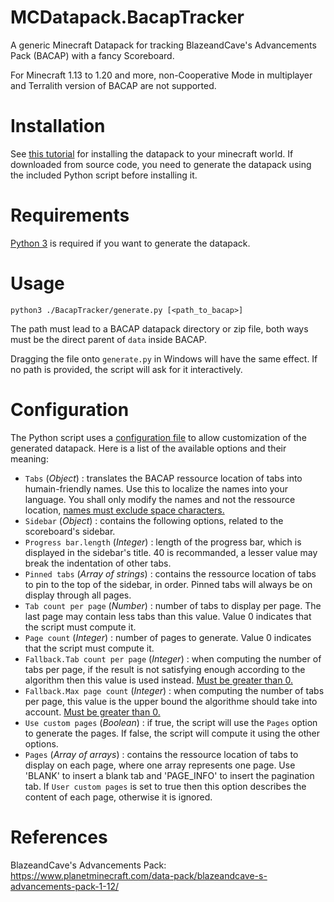 # MCDatapack.BacapTracker
A generic Minecraft Datapack for tracking BlazeandCave's Advancements Pack (BACAP) with a fancy Scoreboard.

For Minecraft 1.13 to 1.20 and more, non-Cooperative Mode in multiplayer and Terralith version of BACAP are not supported.

# Installation
See [this tutorial](https://minecraft.fandom.com/wiki/Tutorials/Installing_a_data_pack) for installing the datapack to your minecraft world.
If downloaded from source code, you need to generate the datapack using the included Python script before installing it.

# Requirements
[Python 3](https://www.python.org/) is required if you want to generate the datapack.

# Usage

    python3 ./BacapTracker/generate.py [<path_to_bacap>]

The path must lead to a BACAP datapack directory or zip file, both ways must be the direct parent of `data` inside BACAP.

Dragging the file onto `generate.py` in Windows will have the same effect. If no path is provided, the script will ask for it interactively.

# Configuration
The Python script uses a [configuration file](BacapTracker/config.json) to allow customization of the generated datapack. Here is a list of the available options and their meaning:
- `Tabs` (*Object*) : translates the BACAP ressource location of tabs into humain-friendly names. Use this to localize the names into your language. You shall only modify the names and not the ressource location, <u/>names must exclude space characters.</u>
- `Sidebar` (*Object*) : contains the following options, related to the scoreboard's sidebar.
- `Progress bar.length` (*Integer*) : length of the progress bar, which is displayed in the sidebar's title. 40 is recommanded, a lesser value may break the indentation of other tabs.
- `Pinned tabs` (*Array of strings*) : contains the ressource location of tabs to pin to the top of the sidebar, in order. Pinned tabs will always be on display through all pages.
- `Tab count per page` (*Number*) : number of tabs to display per page. The last page may contain less tabs than this value. Value 0 indicates that the script must compute it.
- `Page count` (*Integer*) : number of pages to generate. Value 0 indicates that the script must compute it.
- `Fallback.Tab count per page` (*Integer*) : when computing the number of tabs per page, if the result is not satisfying enough according to the algorithm then this value is used instead. <u/> Must be greater than 0.</u>
- `Fallback.Max page count` (*Integer*) : when computing the number of tabs per page, this value is the upper bound the algorithme should take into account. <u/> Must be greater than 0.</u>
- `Use custom pages` (*Boolean*) : if true, the script will use the `Pages` option to generate the pages. If false, the script will compute it using the other options.
- `Pages` (*Array of arrays*) : contains the ressource location of tabs to display on each page, where one array represents one page. Use 'BLANK' to insert a blank tab and 'PAGE_INFO' to insert the pagination tab. If `User custom pages` is set to true then this option describes the content of each page, otherwise it is ignored.

# References
BlazeandCave's Advancements Pack: https://www.planetminecraft.com/data-pack/blazeandcave-s-advancements-pack-1-12/
